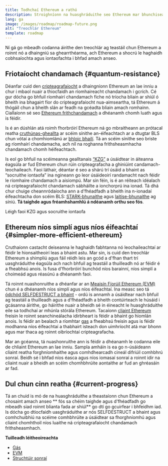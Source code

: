 ```yaml
---
title: Todhchaí Ethereum a rathú
description: Stroighníonn na huasghráduithe seo Ethereum mar bhunchiseal athléimneach, díláraithe don todhchaí, is cuma cad é.
lang: ga
image: /images/roadmap/roadmap-future.png
alt: "Treochlár Ethereum"
template: roadmap
---
```


Ní gá go mbeadh codanna áirithe den treochlár ag teastáil chun Ethereum a roinnt nó a dhaingniú sa ghearrthéarma, ach Ethereum a shocrú le haghaidh cobhsaíochta agus iontaofachta i bhfad amach anseo.

## Friotaíocht chandamach {#quantum-resistance}

Déanfar cuid den [cripteagrafaíocht](/glossary/#cryptography) a dhaingníonn Ethereum an lae inniu a chur i mbaol nuair a thiocfaidh an ríomhaireacht chandamach i gcrích. Cé gur dócha go bhfuil ríomhairí chandamach fiche nó tríocha bliain ar shiúl ó bheith ina bhagairt fíor do cripteagrafaíocht nua-aimseartha, tá Ethereum á thógáil chun a bheith slán ar feadh na gcéadta bliain amach romhainn. Ciallaíonn sé seo [Ethereum frithchandamach](https://consensys.net/blog/developers/how-will-quantum-supremacy-affect-blockchain/) a dhéanamh chomh luath agus is féidir.

Is é an dúshlán atá roimh fhorbróirí Ethereum ná go mbraitheann an prótacal reatha [cruthúnas-gheallta](/glossary/#pos) ar scéim sínithe an-éifeachtach ar a dtugtar BLS chun vótaí a chomhiomlánú ar [bhloic bhailí](/glossary/#block). Tá an scéim sínithe seo briste ag ríomhairí chandamacha, ach níl na roghanna frithsheasmhacha chandamach chomh héifeachtach.

Is eol go bhfuil na scéimeanna gealltanais [“KZG”](/roadmap/danksharding/#what-is-kzg) a úsáidtear in áiteanna éagsúla ar fud Ethereum chun rúin cripteagrafacha a ghiniúint candamach-leochaileach. Faoi láthair, déantar é seo a shárú trí úsáid a bhaint as “socruithe iontaofa” ina ngineann go leor úsáideoirí randamacht nach féidir le ríomhaire chandamach a aisiompú. Mar sin féin, is é an réiteach idéalach ná cripteagrafaíocht chandamach sábháilte a ionchorprú ina ionad. Tá dhá chur chuige cheannródaíocha ann a d’fhéadfadh a bheith ina n-ionadaí éifeachtacha don scéim BLS: [STARK-bhunaithe](https://hackmd.io/@vbuterin/stark_aggregation) agus [laitíse-bhunaithe](https://medium.com/asecuritysite-when-bob-met-alice/so-what-is-lattice-encryption-326ac66e3175) ag síniú. **Tá taighde agus fréamhshamhlú á ndéanamh orthu seo fós**.

<ButtonLink variant="outline-color" href="/roadmap/danksharding#what-is-kzg"> Léigh faoi KZG agus socruithe iontaofa</ButtonLink>

## Ethereum níos simplí agus níos éifeachtaí {#simpler-more-efficient-ethereum}

Cruthaíonn castacht deiseanna le haghaidh fabhtanna nó leochaileachtaí ar féidir le hionsaitheoirí leas a bhaint astu. Mar sin, is cuid den treochlár Ethereum a shimpliú agus fáil réidh leis an gcód a d'fhan thart trí uasghráduithe éagsúla ach nach bhfuil ag teastáil a thuilleadh nó ar féidir é a fheabhsú anois. Is fusa d'fhorbróirí bunchód níos barainní, níos simplí a choimeád agus réasúnú a dhéanamh faoi.

Tá roinnt nuashonruithe a dhéanfar ar an [Meaisín Fíorúil Ethereum (EVM)](/developers/docs/evm) chun é a dhéanamh níos simplí agus níos éifeachtaí. Ina measc seo tá [ódchód SELFDESTRUCT a bhaint](https://hackmd.io/@vbuterin/selfdestruct) - ordú is annamh a úsáidtear nach bhfuil ag teastáil a thuilleadh agus a d’fhéadfadh a bheith contúirteach le húsáid i gcásanna áirithe, go háirithe nuair a bheidh sé in éineacht le huasghráduithe eile sa todhchaí ar mhúnla stórála Ethereum. Tacaíonn [cliaint Ethereum](/glossary/#consensus-client) freisin le roinnt seanchineálacha idirbheart is féidir a bhaint go hiomlán anois. Is féidir an bealach a ríomhtar [gas](/glossary/#gas) a fheabhsú freisin agus is féidir modhanna níos éifeachtaí a thabhairt isteach don uimhríocht atá mar bhonn agus mar thaca ag roinnt oibríochtaí cripteagrafacha.

Mar an gcéanna, tá nuashonruithe ann is féidir a dhéanamh le codanna eile de chliaint Ethereum an lae inniu. Sampla amháin is ea go n-úsáideann cliaint reatha forghníomhaithe agus comhdhearcadh cineál difriúil comhbhrú sonraí. Beidh sé i bhfad níos éasca agus níos iomasaí sonraí a roinnt idir na cliaint nuair a bheidh an scéim chomhbhrúite aontaithe ar fud an ghréasáin ar fad.

## Dul chun cinn reatha {#current-progress}

Tá an chuid is mó de na huasghráduithe a theastaíonn chun Ethereum a chosaint amach anseo ** fós sa chéim taighde agus d'fhéadfadh go mbeadh siad roinnt blianta fada ar shiúl** go dtí go gcuirfear i bhfeidhm iad. Is dócha go dtiocfaidh uasghráduithe ar nós SELFDESTRUCT a bhaint agus comhchuibhiú na scéime comhbhrúite a úsáidtear sa fhorghníomhú agus cliaint chomhthoil níos luaithe ná cripteagrafaíocht chandamach frithsheasmhach.

**Tuilleadh léitheoireachta**

- [Gás](/developers/docs/gas)
- [EVM](/developers/docs/evm)
- [Struchtúir sonraí](/developers/docs/data-structures-and-encoding)
